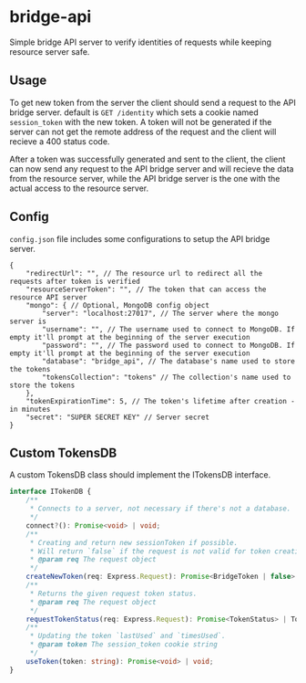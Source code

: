 # bridge-api
Simple bridge API server to verify identities of requests while keeping resource server safe.


## Usage
To get new token from the server the client should send a request to the API bridge server.
default is `GET /identity` which sets a cookie named `session_token` with the new token.
A token will not be generated if the server can not get the remote address of the request and the client will recieve a 400 status code.

After a token was successfully generated and sent to the client, the client can now send any request to the API bridge server and will
recieve the data from the resource server, while the API bridge server is the one with the actual access to the resource server.


## Config
`config.json` file includes some configurations to setup the API bridge server.
```jsonc
{
    "redirectUrl": "", // The resource url to redirect all the requests after token is verified
    "resourceServerToken": "", // The token that can access the resource API server
    "mongo": { // Optional, MongoDB config object
        "server": "localhost:27017", // The server where the mongo server is
        "username": "", // The username used to connect to MongoDB. If empty it'll prompt at the beginning of the server execution
        "password": "", // The password used to connect to MongoDB. If empty it'll prompt at the beginning of the server execution
        "database": "bridge_api", // The database's name used to store the tokens
        "tokensCollection": "tokens" // The collection's name used to store the tokens
    },
    "tokenExpirationTime": 5, // The token's lifetime after creation - in minutes
    "secret": "SUPER SECRET KEY" // Server secret
}
```


## Custom TokensDB
A custom TokensDB class should implement the ITokensDB interface.
```ts
interface ITokenDB {
    /**
     * Connects to a server, not necessary if there's not a database.
     */
    connect?(): Promise<void> | void;
    /**
     * Creating and return new sessionToken if possible. 
     * Will return `false` if the request is not valid for token creation (e.g. no remote address)
     * @param req The request object
     */
    createNewToken(req: Express.Request): Promise<BridgeToken | false> | BridgeToken | false;
    /**
     * Returns the given request token status.
     * @param req The request object
     */
    requestTokenStatus(req: Express.Request): Promise<TokenStatus> | TokenStatus;
    /**
     * Updating the token `lastUsed` and `timesUsed`.
     * @param token The session_token cookie string
     */
    useToken(token: string): Promise<void> | void;
}
```
